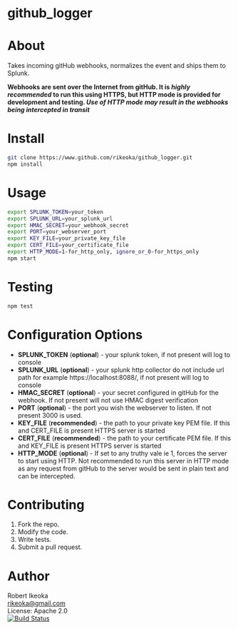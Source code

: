 # github_logger

About
=====
Takes incoming gitHub webhooks, normalizes the event and ships them to Splunk.  

**Webhooks are sent over the Internet from gitHub.  It is _highly recommended_ to run this using HTTPS, but HTTP mode is 
provided for development and testing.  _Use of HTTP mode may result in the webhooks being intercepted in transit_**

Install
=======

```Bash
git clone https://www.github.com/rikeoka/github_logger.git
npm install
```

Usage
=====

```Bash
export SPLUNK_TOKEN=your_token
export SPLUNK_URL=your_splunk_url
export HMAC_SECRET=your_webhook_secret
export PORT=your_webserver_port
export KEY_FILE=your_private_key_file
export CERT_FILE=your_certificate_file
export HTTP_MODE=1-for_http_only, ignore_or_0-for_https_only
npm start

```

Testing
=======

```Bash
npm test
```

Configuration Options
=====================

* **SPLUNK_TOKEN** (**optional**) - your splunk token, if not present will log to console
* **SPLUNK_URL** (**optional**) - your splunk http collector do not include url path for example https://localhost:8088/,
if not present will log to console
* **HMAC_SECRET** (**optional**) - your secret configured in gitHub for the webhook.  If not present
will not use HMAC digest verification
* **PORT** (**optional**) - the port you wish the webserver to listen.  If not present 3000 is used.
* **KEY_FILE** (**recommended**) - the path to your private key PEM file.  If this and CERT_FILE is present HTTPS server
is started
* **CERT_FILE** (**recommended**) - the path to your certificate PEM file.  If this and KEY_FILE is present HTTPS server
is started
* **HTTP_MODE** (**optional**) - If set to any truthy vale ie 1, forces the server to start using HTTP.  Not recommended
to run this server in HTTP mode as any request from gitHub to the server would be sent in plain text and can be 
intercepted.

Contributing
============

1. Fork the repo.
2. Modify the code.
3. Write tests.
4. Submit a pull request.


Author
======
Robert Ikeoka<br/>
rikeoka@gmail.com<br/>
License: Apache 2.0<br/>
[![Build Status](https://travis-ci.org/rikeoka/github_logger.png)](https://travis-ci.org/rikeoka/github_logger)
